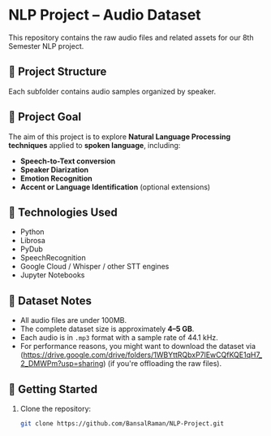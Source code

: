 # NLP Project – Audio Dataset

This repository contains the raw audio files and related assets for our 8th Semester NLP project.

## 📁 Project Structure


Each subfolder contains audio samples organized by speaker.

## 🎯 Project Goal

The aim of this project is to explore **Natural Language Processing techniques** applied to **spoken language**, including:

- **Speech-to-Text conversion**
- **Speaker Diarization**
- **Emotion Recognition**
- **Accent or Language Identification** (optional extensions)

## 🧠 Technologies Used

- Python
- Librosa
- PyDub
- SpeechRecognition
- Google Cloud / Whisper / other STT engines
- Jupyter Notebooks

## 💾 Dataset Notes

- All audio files are under 100MB.
- The complete dataset size is approximately **4–5 GB**.
- Each audio is in `.mp3` format with a sample rate of 44.1 kHz.
- For performance reasons, you might want to download the dataset via (https://drive.google.com/drive/folders/1WBYttRQbxP7lEwCQfKQE1qH7_2_DMWPm?usp=sharing) (if you're offloading the raw files).

## 🚀 Getting Started

1. Clone the repository:
   ```bash
   git clone https://github.com/BansalRaman/NLP-Project.git
